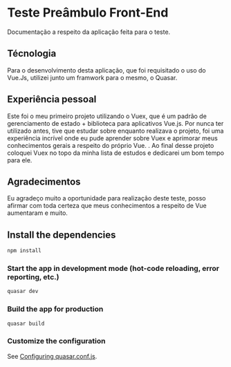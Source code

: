 # Teste Preâmbulo Front-End

Documentação a respeito da aplicação feita para o teste.



## Técnologia

Para o desenvolvimento desta aplicação, que foi requisitado o uso do Vue.Js, utilizei junto um framwork para o mesmo, o Quasar.



## Experiência pessoal

Este foi o meu primeiro projeto utilizando o Vuex, que é um padrão de gerenciamento de estado + biblioteca para aplicativos Vue.js. Por nunca ter utilizado antes, tive que estudar sobre enquanto realizava o projeto, foi uma experiência incrível onde eu pude aprender sobre Vuex e aprimorar meus conhecimentos gerais a respeito do próprio Vue. . Ao final desse projeto coloquei Vuex no topo da minha lista de estudos e dedicarei um bom tempo para ele.



## Agradecimentos

Eu agradeço muito a oportunidade para realização deste teste, posso afirmar com toda certeza que meus conhecimentos a respeito de Vue aumentaram e muito. 





## Install the dependencies
```bash
npm install
```

### Start the app in development mode (hot-code reloading, error reporting, etc.)
```bash
quasar dev
```


### Build the app for production
```bash
quasar build
```

### Customize the configuration
See [Configuring quasar.conf.js](https://quasar.dev/quasar-cli/quasar-conf-js).
